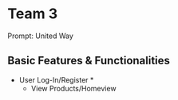# Team 3

Prompt: United Way


## Basic Features & Functionalities

* User Log-In/Register *
  * View Products/Homeview



